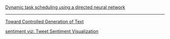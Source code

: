 [Dynamic task scheduling using a directed neural network](https://www.sciencedirect.com/science/article/pii/S0743731514001907)

---

[Toward Controlled Generation of Text](https://arxiv.org/pdf/1703.00955.pdf)

[sentiment viz: Tweet Sentiment Visualization](https://www.csc2.ncsu.edu/faculty/healey/tweet_viz/tweet_app/)

